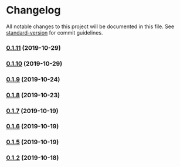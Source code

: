 # Changelog

All notable changes to this project will be documented in this file. See [standard-version](https://github.com/conventional-changelog/standard-version) for commit guidelines.

### [0.1.11](https://github.com/yaplas/subscribe-me/compare/v0.1.10...v0.1.11) (2019-10-29)



### [0.1.10](https://github.com/yaplas/subscribe-me/compare/v0.1.9...v0.1.10) (2019-10-29)



### [0.1.9](https://github.com/yaplas/subscribe-me/compare/v0.1.8...v0.1.9) (2019-10-24)



### [0.1.8](https://github.com/yaplas/subscribe-me/compare/v0.1.7...v0.1.8) (2019-10-23)



### [0.1.7](https://github.com/yaplas/subscribe-me/compare/v0.1.6...v0.1.7) (2019-10-19)



### [0.1.6](https://github.com/yaplas/subscribe-me/compare/v0.1.5...v0.1.6) (2019-10-19)



### [0.1.5](https://github.com/yaplas/subscribe-me/compare/v0.1.4...v0.1.5) (2019-10-19)



### [0.1.2](https://github.com/yaplas/subscribe-me/compare/v0.1.1...v0.1.2) (2019-10-18)

